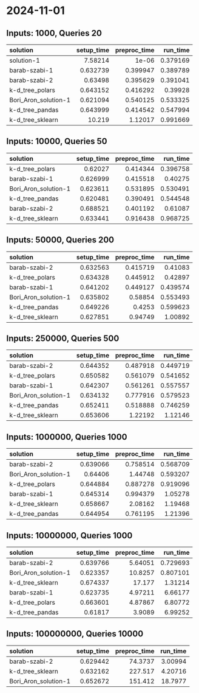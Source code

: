 # 2024-11-01

## Inputs: 1000, Queries 20

| solution             |   setup_time |   preproc_time |   run_time |
|:---------------------|-------------:|---------------:|-----------:|
| solution-1           |     7.58214  |       1e-06    |   0.379169 |
| barab-szabi-1        |     0.632739 |       0.399947 |   0.389789 |
| barab-szabi-2        |     0.63498  |       0.395629 |   0.391041 |
| k-d_tree_polars      |     0.643152 |       0.416292 |   0.39928  |
| Bori_Aron_solution-1 |     0.621094 |       0.540125 |   0.533325 |
| k-d_tree_pandas      |     0.643999 |       0.414542 |   0.547994 |
| k-d_tree_sklearn     |    10.219    |       1.12017  |   0.991669 |

## Inputs: 10000, Queries 50

| solution             |   setup_time |   preproc_time |   run_time |
|:---------------------|-------------:|---------------:|-----------:|
| k-d_tree_polars      |     0.62027  |       0.414344 |   0.396758 |
| barab-szabi-1        |     0.626999 |       0.415518 |   0.40275  |
| Bori_Aron_solution-1 |     0.623611 |       0.531895 |   0.530491 |
| k-d_tree_pandas      |     0.620481 |       0.390491 |   0.544548 |
| barab-szabi-2        |     0.688521 |       0.401192 |   0.61087  |
| k-d_tree_sklearn     |     0.633441 |       0.916438 |   0.968725 |

## Inputs: 50000, Queries 200

| solution             |   setup_time |   preproc_time |   run_time |
|:---------------------|-------------:|---------------:|-----------:|
| barab-szabi-2        |     0.632563 |       0.415719 |   0.41083  |
| k-d_tree_polars      |     0.634328 |       0.445912 |   0.42897  |
| barab-szabi-1        |     0.641202 |       0.449127 |   0.439574 |
| Bori_Aron_solution-1 |     0.635802 |       0.58854  |   0.553493 |
| k-d_tree_pandas      |     0.649226 |       0.4253   |   0.599623 |
| k-d_tree_sklearn     |     0.627851 |       0.94749  |   1.00892  |

## Inputs: 250000, Queries 500

| solution             |   setup_time |   preproc_time |   run_time |
|:---------------------|-------------:|---------------:|-----------:|
| barab-szabi-2        |     0.644352 |       0.487918 |   0.449719 |
| k-d_tree_polars      |     0.650582 |       0.561079 |   0.541652 |
| barab-szabi-1        |     0.642307 |       0.561261 |   0.557557 |
| Bori_Aron_solution-1 |     0.634132 |       0.777916 |   0.579523 |
| k-d_tree_pandas      |     0.652411 |       0.518888 |   0.746259 |
| k-d_tree_sklearn     |     0.653606 |       1.22192  |   1.12146  |

## Inputs: 1000000, Queries 1000

| solution             |   setup_time |   preproc_time |   run_time |
|:---------------------|-------------:|---------------:|-----------:|
| barab-szabi-2        |     0.639066 |       0.758514 |   0.568709 |
| Bori_Aron_solution-1 |     0.64406  |       1.44748  |   0.593207 |
| k-d_tree_polars      |     0.644884 |       0.887278 |   0.919096 |
| barab-szabi-1        |     0.645314 |       0.994379 |   1.05278  |
| k-d_tree_sklearn     |     0.658667 |       2.08162  |   1.19468  |
| k-d_tree_pandas      |     0.644954 |       0.761195 |   1.21396  |

## Inputs: 10000000, Queries 1000

| solution             |   setup_time |   preproc_time |   run_time |
|:---------------------|-------------:|---------------:|-----------:|
| barab-szabi-2        |     0.639766 |        5.64051 |   0.729693 |
| Bori_Aron_solution-1 |     0.623357 |       10.8257  |   0.807101 |
| k-d_tree_sklearn     |     0.674337 |       17.177   |   1.31214  |
| barab-szabi-1        |     0.623735 |        4.97211 |   6.66177  |
| k-d_tree_polars      |     0.663601 |        4.87867 |   6.80772  |
| k-d_tree_pandas      |     0.61817  |        3.9089  |   6.99252  |

## Inputs: 100000000, Queries 10000

| solution             |   setup_time |   preproc_time |   run_time |
|:---------------------|-------------:|---------------:|-----------:|
| barab-szabi-2        |     0.629442 |        74.3737 |    3.00994 |
| k-d_tree_sklearn     |     0.632162 |       227.517  |    4.20716 |
| Bori_Aron_solution-1 |     0.652672 |       151.412  |   18.7977  |